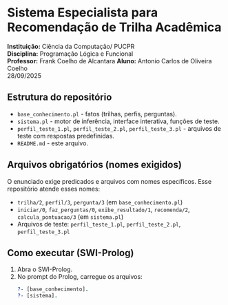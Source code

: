 # Sistema Especialista para Recomendação de Trilha Acadêmica

**Instituição:** Ciência da Computação/ PUCPR  
**Disciplina:** Programação Lógica e Funcional  
**Professor:** Frank Coelho de Alcantara
**Aluno:** Antonio Carlos de Oliveira Coelho   
28/09/2025

## Estrutura do repositório
- `base_conhecimento.pl` - fatos (trilhas, perfis, perguntas).
- `sistema.pl` - motor de inferência, interface interativa, funções de teste.
- `perfil_teste_1.pl`, `perfil_teste_2.pl`, `perfil_teste_3.pl` - arquivos de teste com respostas predefinidas.
- `README.md` - este arquivo.

## Arquivos obrigatórios (nomes exigidos)
O enunciado exige predicados e arquivos com nomes específicos. Esse repositório atende esses nomes:
- `trilha/2`, `perfil/3`, `pergunta/3` (em `base_conhecimento.pl`)
- `iniciar/0`, `faz_perguntas/0`, `exibe_resultado/1`, `recomenda/2`, `calcula_pontuacao/3` (em `sistema.pl`)
- Arquivos de teste: `perfil_teste_1.pl`, `perfil_teste_2.pl`, `perfil_teste_3.pl`

## Como executar (SWI-Prolog)
1. Abra o SWI-Prolog.
2. No prompt do Prolog, carregue os arquivos:
   ```prolog
   ?- [base_conhecimento].
   ?- [sistema].
